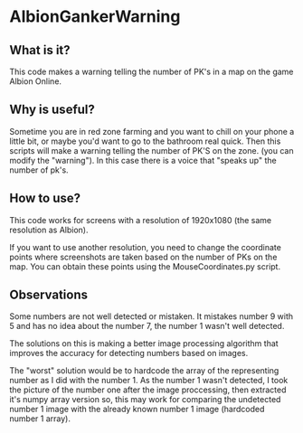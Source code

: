 # AlbionGankerWarning

## What is it?

This code makes a warning telling the number of PK's in a map on the game Albion Online.


## Why is useful?

Sometime you are in red zone farming and you want to chill on your phone a little bit, or maybe you'd want to go to the bathroom real quick. Then this scripts will make a warning telling the number of PK'S on the zone. (you can modify the "warning"). In this case there is a voice that "speaks up" the number of pk's.

## How to use?

This code works for screens with a resolution of 1920x1080 (the same resolution as Albion).

If you want to use another resolution, you need to change the coordinate points where screenshots are taken based on the number of PKs on the map. You can obtain these points using the MouseCoordinates.py script.


## Observations

Some numbers are not well detected or mistaken. It mistakes number 9 with 5 and has no idea about the number 7, the number 1 wasn't well detected.

The solutions on this is making a better image processing algorithm that improves the accuracy for detecting numbers based on images.

The "worst" solution would be to hardcode the array of the representing number as I did with the number 1. As the number 1 wasn't detected, I took the picture of the number one after the image proccessing, then extracted it's numpy array version so, this may work for comparing the undetected number 1 image with the already known number 1 image (hardcoded number 1 array).
